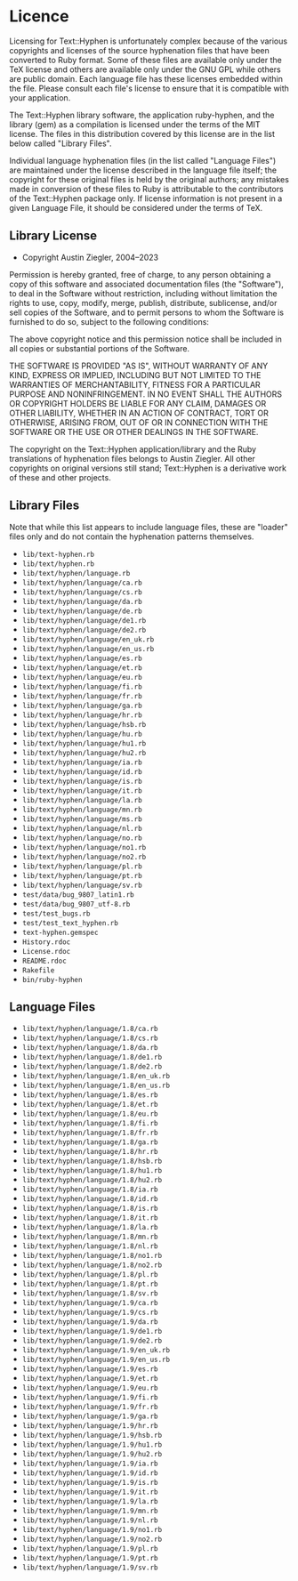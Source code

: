 # Licence

Licensing for Text::Hyphen is unfortunately complex because of the various
copyrights and licenses of the source hyphenation files that have been converted
to Ruby format. Some of these files are available only under the TeX license and
others are available only under the GNU GPL while others are public domain. Each
language file has these licenses embedded within the file. Please consult each
file's license to ensure that it is compatible with your application.

The Text::Hyphen library software, the application ruby-hyphen, and the library
(gem) as a compilation is licensed under the terms of the MIT license. The files
in this distribution covered by this license are in the list below called
"Library Files".

Individual language hyphenation files (in the list called "Language Files") are
maintained under the license described in the language file itself; the
copyright for these original files is held by the original authors; any mistakes
made in conversion of these files to Ruby is attributable to the contributors of
the Text::Hyphen package only. If license information is not present in a given
Language File, it should be considered under the terms of TeX.

## Library License

- Copyright Austin Ziegler, 2004–2023

Permission is hereby granted, free of charge, to any person obtaining a copy of
this software and associated documentation files (the "Software"), to deal in
the Software without restriction, including without limitation the rights to
use, copy, modify, merge, publish, distribute, sublicense, and/or sell copies of
the Software, and to permit persons to whom the Software is furnished to do so,
subject to the following conditions:

The above copyright notice and this permission notice shall be included in all
copies or substantial portions of the Software.

THE SOFTWARE IS PROVIDED "AS IS", WITHOUT WARRANTY OF ANY KIND, EXPRESS OR
IMPLIED, INCLUDING BUT NOT LIMITED TO THE WARRANTIES OF MERCHANTABILITY, FITNESS
FOR A PARTICULAR PURPOSE AND NONINFRINGEMENT. IN NO EVENT SHALL THE AUTHORS OR
COPYRIGHT HOLDERS BE LIABLE FOR ANY CLAIM, DAMAGES OR OTHER LIABILITY, WHETHER
IN AN ACTION OF CONTRACT, TORT OR OTHERWISE, ARISING FROM, OUT OF OR IN
CONNECTION WITH THE SOFTWARE OR THE USE OR OTHER DEALINGS IN THE SOFTWARE.

The copyright on the Text::Hyphen application/library and the Ruby translations
of hyphenation files belongs to Austin Ziegler. All other copyrights on original
versions still stand; Text::Hyphen is a derivative work of these and other
projects.

## Library Files

Note that while this list appears to include language files, these are "loader"
files only and do not contain the hyphenation patterns themselves.

- `lib/text-hyphen.rb`
- `lib/text/hyphen.rb`
- `lib/text/hyphen/language.rb`
- `lib/text/hyphen/language/ca.rb`
- `lib/text/hyphen/language/cs.rb`
- `lib/text/hyphen/language/da.rb`
- `lib/text/hyphen/language/de.rb`
- `lib/text/hyphen/language/de1.rb`
- `lib/text/hyphen/language/de2.rb`
- `lib/text/hyphen/language/en_uk.rb`
- `lib/text/hyphen/language/en_us.rb`
- `lib/text/hyphen/language/es.rb`
- `lib/text/hyphen/language/et.rb`
- `lib/text/hyphen/language/eu.rb`
- `lib/text/hyphen/language/fi.rb`
- `lib/text/hyphen/language/fr.rb`
- `lib/text/hyphen/language/ga.rb`
- `lib/text/hyphen/language/hr.rb`
- `lib/text/hyphen/language/hsb.rb`
- `lib/text/hyphen/language/hu.rb`
- `lib/text/hyphen/language/hu1.rb`
- `lib/text/hyphen/language/hu2.rb`
- `lib/text/hyphen/language/ia.rb`
- `lib/text/hyphen/language/id.rb`
- `lib/text/hyphen/language/is.rb`
- `lib/text/hyphen/language/it.rb`
- `lib/text/hyphen/language/la.rb`
- `lib/text/hyphen/language/mn.rb`
- `lib/text/hyphen/language/ms.rb`
- `lib/text/hyphen/language/nl.rb`
- `lib/text/hyphen/language/no.rb`
- `lib/text/hyphen/language/no1.rb`
- `lib/text/hyphen/language/no2.rb`
- `lib/text/hyphen/language/pl.rb`
- `lib/text/hyphen/language/pt.rb`
- `lib/text/hyphen/language/sv.rb`
- `test/data/bug_9807_latin1.rb`
- `test/data/bug_9807_utf-8.rb`
- `test/test_bugs.rb`
- `test/test_text_hyphen.rb`
- `text-hyphen.gemspec`
- `History.rdoc`
- `License.rdoc`
- `README.rdoc`
- `Rakefile`
- `bin/ruby-hyphen`

## Language Files

- `lib/text/hyphen/language/1.8/ca.rb`
- `lib/text/hyphen/language/1.8/cs.rb`
- `lib/text/hyphen/language/1.8/da.rb`
- `lib/text/hyphen/language/1.8/de1.rb`
- `lib/text/hyphen/language/1.8/de2.rb`
- `lib/text/hyphen/language/1.8/en_uk.rb`
- `lib/text/hyphen/language/1.8/en_us.rb`
- `lib/text/hyphen/language/1.8/es.rb`
- `lib/text/hyphen/language/1.8/et.rb`
- `lib/text/hyphen/language/1.8/eu.rb`
- `lib/text/hyphen/language/1.8/fi.rb`
- `lib/text/hyphen/language/1.8/fr.rb`
- `lib/text/hyphen/language/1.8/ga.rb`
- `lib/text/hyphen/language/1.8/hr.rb`
- `lib/text/hyphen/language/1.8/hsb.rb`
- `lib/text/hyphen/language/1.8/hu1.rb`
- `lib/text/hyphen/language/1.8/hu2.rb`
- `lib/text/hyphen/language/1.8/ia.rb`
- `lib/text/hyphen/language/1.8/id.rb`
- `lib/text/hyphen/language/1.8/is.rb`
- `lib/text/hyphen/language/1.8/it.rb`
- `lib/text/hyphen/language/1.8/la.rb`
- `lib/text/hyphen/language/1.8/mn.rb`
- `lib/text/hyphen/language/1.8/nl.rb`
- `lib/text/hyphen/language/1.8/no1.rb`
- `lib/text/hyphen/language/1.8/no2.rb`
- `lib/text/hyphen/language/1.8/pl.rb`
- `lib/text/hyphen/language/1.8/pt.rb`
- `lib/text/hyphen/language/1.8/sv.rb`
- `lib/text/hyphen/language/1.9/ca.rb`
- `lib/text/hyphen/language/1.9/cs.rb`
- `lib/text/hyphen/language/1.9/da.rb`
- `lib/text/hyphen/language/1.9/de1.rb`
- `lib/text/hyphen/language/1.9/de2.rb`
- `lib/text/hyphen/language/1.9/en_uk.rb`
- `lib/text/hyphen/language/1.9/en_us.rb`
- `lib/text/hyphen/language/1.9/es.rb`
- `lib/text/hyphen/language/1.9/et.rb`
- `lib/text/hyphen/language/1.9/eu.rb`
- `lib/text/hyphen/language/1.9/fi.rb`
- `lib/text/hyphen/language/1.9/fr.rb`
- `lib/text/hyphen/language/1.9/ga.rb`
- `lib/text/hyphen/language/1.9/hr.rb`
- `lib/text/hyphen/language/1.9/hsb.rb`
- `lib/text/hyphen/language/1.9/hu1.rb`
- `lib/text/hyphen/language/1.9/hu2.rb`
- `lib/text/hyphen/language/1.9/ia.rb`
- `lib/text/hyphen/language/1.9/id.rb`
- `lib/text/hyphen/language/1.9/is.rb`
- `lib/text/hyphen/language/1.9/it.rb`
- `lib/text/hyphen/language/1.9/la.rb`
- `lib/text/hyphen/language/1.9/mn.rb`
- `lib/text/hyphen/language/1.9/nl.rb`
- `lib/text/hyphen/language/1.9/no1.rb`
- `lib/text/hyphen/language/1.9/no2.rb`
- `lib/text/hyphen/language/1.9/pl.rb`
- `lib/text/hyphen/language/1.9/pt.rb`
- `lib/text/hyphen/language/1.9/sv.rb`
